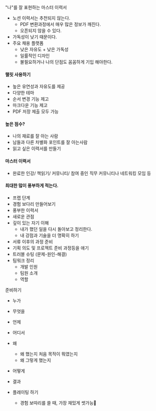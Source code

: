 "나"를 잘 표현하는 마스터 이력서
- 노션 이력서는 추천되지 않는다.
	- PDF 변환과정에서 매우 많은 정보가 깨진다.
	- 오픈되지 않을 수 있다.
- 가독성이 낮기 때문이다.
- 주요 채용 플랫폼
	- 낮은 자유도 + 낮은 가독성
	- 일률적인 디자인
	- 불필요하거나 나의 단점도 꼼꼼하게 기입 해야한다.

#### 랠릿 사용하기
- 높은 유연성과 자유도를 제공
- 다양한 테마
- 순서 변경 기능 제고
- 마크다운 기능 제고
- PDF 저장 제출 모두 가능

#### 높은 점수?
- 나의 재료를 잘 아는 사람
- 남들과 다른 차별화 포인트를 잘 아는사람
- 읽고 싶은 이력서를 만들기

#### 마스터 이력서
- 완료한 인강/ 책읽기/ 커뮤니티/ 참여 중인 직무 커뮤니티나 네트워킹 모임 등

#### 최대한 많이 풍부하게 적는다.
- 프랩 단계
- 경험 보다리 만들어보기
- 풍부한 이력서
- 새로운 관점
- 깊이 있는 자기 이해
	- 내가 했던 일을 다시 돌아보고 정리한다.
	- 내 강점과 기술을 더 명확히 하기
- 서류 이후의 과정 준비
- 기획 의도 및 프로젝트 준비 과정등을 애기
- 트러블 슈팅 (문제-원인-해결)
- 팀워크 정리
	- 개발 인원
	- 팀원 소개
	- 역할

준비하기
- 누가 
- 무엇을
- 언제
- 어디서
- 왜
	- 왜 했는지 처음 목적이 뭐였는지
	- 왜 그렇게 했는지
- 어떻게
- 결과

- 플레이팅 하기
	- 경험 보따리를 쓸 때, 가장 재밌게 썻가능